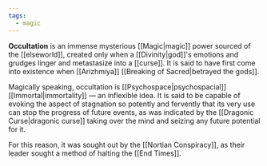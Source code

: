 ```yaml
---
tags:
  - magic
---
```

**Occultation** is an immense mysterious [[Magic|magic]] power sourced of the [[elseworld]], created only when a [[Divinity|god]]'s emotions and grudges linger and metastasize into a [[curse]]. It is said to have first come into existence when [[Arizhmiya]] [[Breaking of Sacred|betrayed the gods]].

Magically speaking, occultation is [[Psychospace|psychospacial]] [[Immortal|immortality]] — an inflexible idea. It is said to be capable of evoking the aspect of stagnation so potently and fervently that its very use can stop the progress of future events, as was indicated by the [[Dragonic Curse|dragonic curse]] taking over the mind and seizing any future potential for it. 

For this reason, it was sought out by the [[Nortian Conspiracy]], as their leader sought a method of halting the [[End Times]].

